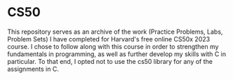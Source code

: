 # CS50
This repository serves as an archive of the work (Practice Problems, Labs, Problem Sets) I have completed for Harvard's free online CS50x 2023 course. I chose to follow along with this course in order to strengthen my fundamentals in programming, as well as further develop my skills with C in particular. To that end, I opted not to use the cs50 library for any of the assignments in C.
